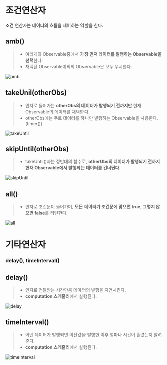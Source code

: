 # 조건연산자

조건 연산자는 데이터의 흐름을 제어하는 역할을 한다.



## amb()

> - 여러개의 Observable중에서 **가장 먼저 데이터를 발행하는 Observable을 선택**한다.
> - 채택된 Observable이외의 Observable은 모두 무시한다.

![amb](https://raw.github.com/wiki/ReactiveX/RxJava/images/rx-operators/amb.png)



## takeUnil(otherObs)

> - 인자로 들어가는 **otherObs의 데이터가 발행되기 전까지만** 현재 Observable의 데이터를 채택한다.
> - otherObs에는 주로 데이터를 하나만 발행하는 Observable을 사용한다.(timer())

![takeUntil](https://raw.github.com/wiki/ReactiveX/RxJava/images/rx-operators/takeUntil.png)



## skipUntil(otherObs)

> - takeUntil()과는 정반대의 함수로, **otherObs의 데이터가 발행되기 전까지 현재 Observable에서 발행되는 데이터를 건너뛴다.**

![skipUntil](https://raw.github.com/wiki/ReactiveX/RxJava/images/rx-operators/skipUntil.png)



## all()

> - 인자로 조건문이 들어가며, **모든 데이터가 조건문에 맞으면 true, 그렇지 않으면 false**를 리턴한다.

![all](https://raw.github.com/wiki/ReactiveX/RxJava/images/rx-operators/all.png)



# 기타연산자

### delay(), timeInterval()



## delay()

> - 인자로 전달받는 시간만큼 데이터의 발행을 지연시킨다.
> - **computation 스케줄러**에서 실행된다.

![delay](https://raw.github.com/wiki/ReactiveX/RxJava/images/rx-operators/delay.png)



## timeInterval()

> - 어떤 데이터가 발행되면 이전값을 발행한 이후 얼마나 시간이 흘렀는지 알려준다.
> - **computation 스케줄러**에서 실행된다.

![timeInterval](https://raw.github.com/wiki/ReactiveX/RxJava/images/rx-operators/timeInterval.png)

